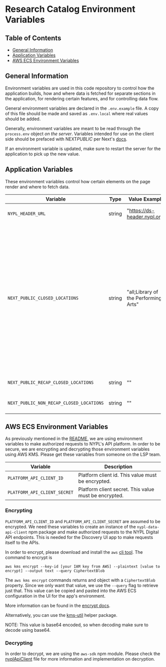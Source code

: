 # Research Catalog Environment Variables

## Table of Contents

- [General Information](#general-information)
- [Application Variables](#application-variables)
- [AWS ECS Environment Variables](#aws-ecs-environment-variables)

## General Information

Environment variables are used in this code repository to control how the application builds, how and where data is fetched for separate sections in the application, for rendering certain features, and for controlling data flow.

General environment variables are declared in the `.env.example` file. A copy of this file should be made and saved as `.env.local` where real values should be added.

Generally, environment variables are meant to be read through the `process.env` object _on the server_. Variables intended for use on the client side should be prefaced with NEXT*PUBLIC* per Next's [docs](https://nextjs.org/docs/pages/building-your-application/configuring/environment-variables).

If an environment variable is updated, make sure to restart the server for the application to pick up the new value.

## Application Variables

These environment variables control how certain elements on the page render and where to fetch data.

| Variable                                 | Type   | Value Example                        | Description                                                                                                                                                                                                                                                                                                                                                                                                                                                                                                                                                                                    |
| ---------------------------------------- | ------ | ------------------------------------ | ---------------------------------------------------------------------------------------------------------------------------------------------------------------------------------------------------------------------------------------------------------------------------------------------------------------------------------------------------------------------------------------------------------------------------------------------------------------------------------------------------------------------------------------------------------------------------------------------- |
| `NYPL_HEADER_URL`                        | string | "https://ds-header.nypl.org"         | The base URL of the NYPL environment-specific header and footer scripts.                                                                                                                                                                                                                                                                                                                                                                                                                                                                                                                       |
| `NEXT_PUBLIC_CLOSED_LOCATIONS`           | string | "all;Library of the Performing Arts" | A semicolon-delimited list of strings. Include quotes around the string. All locations beginning with any string in this list will be removed from the list of request options in the `ElectronicDelivery`, `HoldRequest`, and `ItemTableRow` components. Currently used physical locations: `Schwarzman;Science;Library for the Performing Arts;Schomburg`. To close all locations, add `all`. This will also remove EDD as a request option, the 'Request' buttons, and also disable the hold request/edd forms. If `all` is not present, EDD and 'Request' buttons will still be available. |
| `NEXT_PUBLIC_RECAP_CLOSED_LOCATIONS`     | string | ""                                   | A semicolon-delimited list of closed locations that are recap.                                                                                                                                                                                                                                                                                                                                                                                                                                                                                                                                 |
| `NEXT_PUBLIC_NON_RECAP_CLOSED_LOCATIONS` | string | ""                                   | A semicolon-delimited list of closed locations that are not recap.                                                                                                                                                                                                                                                                                                                                                                                                                                                                                                                             |

## AWS ECS Environment Variables

As previously mentioned in the [README](README.md), we are using environment variables to make authorized requests to NYPL's API platform. In order to be secure, we are encrypting and decrypting those environment variables using AWS KMS. Please get these variables from someone on the LSP team.

| Variable                     | Description                                           |
| ---------------------------- | ----------------------------------------------------- |
| `PLATFORM_API_CLIENT_ID`     | Platform client id. This value must be encrypted.     |
| `PLATFORM_API_CLIENT_SECRET` | Platform client secret. This value must be encrypted. |

### Encrypting

`PLATFORM_API_CLIENT_ID` and `PLATFORM_API_CLIENT_SECRET` are assumed to be encrypted. We need these variables to create an instance of the `nypl-data-api-client` npm package and make authorized requests to the NYPL Digital API endpoints. This is needed for the Discovery UI app to make requests itself to the APIs.

In order to encrypt, please download and install the `aws` [cli tool](https://aws.amazon.com/cli/). The command to encrypt is

    aws kms encrypt --key-id [your IAM key from AWS] --plaintext [value to encrypt] --output text --query CiphertextBlob

The `aws kms encrypt` commands returns and object with a `CiphertextBlob` property. Since we only want that value, we use the `--query` flag to retrieve just that. This value can be copied and pasted into the AWS ECS configuration in the UI for the app's environment.

More information can be found in the [encrypt docs](http://docs.aws.amazon.com/cli/latest/reference/kms/encrypt.html).

Alternatively, you can use the [kms-util](https://github.com/NYPL-discovery/kms-util) helper package.

NOTE: This value is base64 encoded, so when decoding make sure to decode using base64.

### Decrypting

In order to decrypt, we are using the `aws-sdk` npm module. Please check the [nyplApiClient](src/server/nyplApiClient/index.ts) file for more information and implementation on decryption.
